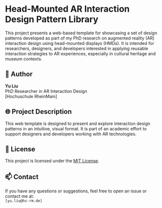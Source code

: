 # Head-Mounted AR Interaction Design Pattern Library

This project presents a web-based template for showcasing a set of design patterns developed as part of my PhD research on augmented reality (AR) interaction design using head-mounted displays (HMDs). It is intended for researchers, designers, and developers interested in applying reusable interaction strategies to AR experiences, especially in cultural heritage and museum contexts.

## 👤 Author

**Yu Liu**  
PhD Researcher in AR Interaction Design  
[Hochuschule RheinMain]  

## 🌐 Project Description

This web template is designed to present and explore interaction design patterns in an intuitive, visual format. It is part of an academic effort to support designers and developers working with AR technologies.

## 📄 License

This project is licensed under the [MIT License](LICENSE).

## 📫 Contact

If you have any questions or suggestions, feel free to open an issue or contact me at:  
`[yu.liu@hs-rm.de]`
